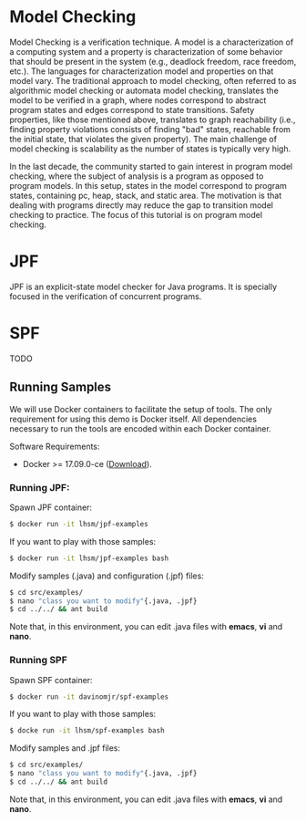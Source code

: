 # Model Checking

Model Checking is a verification technique. A model is a characterization of a computing system and a property is characterization of some behavior that should be present in the system (e.g., deadlock freedom, race freedom, etc.).  The languages for characterization model and properties on that model vary. The traditional approach to model checking, often referred to as algorithmic model checking or automata model checking, translates the model to be verified in a graph, where nodes correspond to abstract program states and edges correspond to state transitions. Safety properties, like those mentioned above, translates to graph reachability (i.e., finding property violations consists of finding "bad" states, reachable from the initial state, that violates the given property). The main challenge of model checking is scalability as the number of states is typically very high. 

In the last decade, the community started to gain interest in program model checking, where the subject of analysis is a program as opposed to program models. In this setup, states in the model correspond to program states, containing pc, heap, stack, and static area. The motivation is that dealing with programs directly may reduce the gap to transition model checking to practice. The focus of this tutorial is on program model checking.

# JPF

JPF is an explicit-state model checker for Java programs.  It is specially focused in the verification of concurrent programs.

# SPF

TODO

## Running Samples

We will use Docker containers to facilitate the setup of tools.  The only requirement for using this demo is Docker itself.  All dependencies necessary to run the tools are encoded within each Docker container.

Software Requirements:
- Docker >= 17.09.0-ce ([Download](https://store.docker.com/search?offering=enterprise&type=edition)).

### Running JPF:

Spawn JPF container:
```bash
$ docker run -it lhsm/jpf-examples
```

If you want to play with those samples:
```bash
$ docker run -it lhsm/jpf-examples bash
```

Modify samples (.java) and configuration (.jpf) files:
```bash
$ cd src/examples/
$ nano "class you want to modify"{.java, .jpf}
$ cd ../../ && ant build
```

Note that, in this environment, you can edit .java files with **emacs**, **vi** and **nano**.

### Running SPF

Spawn SPF container:
```bash
$ docker run -it davinomjr/spf-examples
```

If you want to play with those samples:
```bash
$ docke run -it lhsm/spf-examples bash
```

Modify samples and .jpf files:
```bash
$ cd src/examples/
$ nano "class you want to modify"{.java, .jpf}
$ cd ../../ && ant build
```

Note that, in this environment, you can edit .java files with **emacs**, **vi** and **nano**.